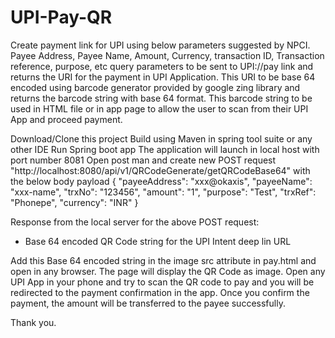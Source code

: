 # UPI-Pay-QR

Create payment link for UPI using below parameters suggested by NPCI.
Payee Address, Payee Name, Amount, Currency, transaction ID, Transaction reference, purpose, etc query parameters to be sent to UPI://pay link and returns the URI for the payment in UPI Application.
This URI to be base 64 encoded using barcode generator provided by google zing library and returns the barcode string with base 64 format. 
This barcode string to be used in HTML file or in app page to allow the user to scan from their UPI App and proceed payment.

Download/Clone this project
Build using Maven in spring tool suite or any other IDE
Run Spring boot app
The application will launch in local host with port number 8081
Open post man and create new POST request "http://localhost:8080/api/v1/QRCodeGenerate/getQRCodeBase64" with the below body payload
{
	"payeeAddress": "xxx@okaxis",
	"payeeName": "xxx-name",
	"trxNo": "123456",
	"amount": "1",
	"purpose": "Test",
	"trxRef": "Phonepe",
	"currency": "INR"
}

Response from the local server for the above POST request:
  - Base 64 encoded QR Code string for the UPI Intent deep lin URL
  
Add this Base 64 encoded string in the image src attribute in pay.html and open in any browser.
The page will display the QR Code as image.
Open any UPI App in your phone and try to scan the QR code to pay and you will be redirected to the payment confirmation in the app.
Once you confirm the payment, the amount will be transferred to the payee successfully.

Thank you.
